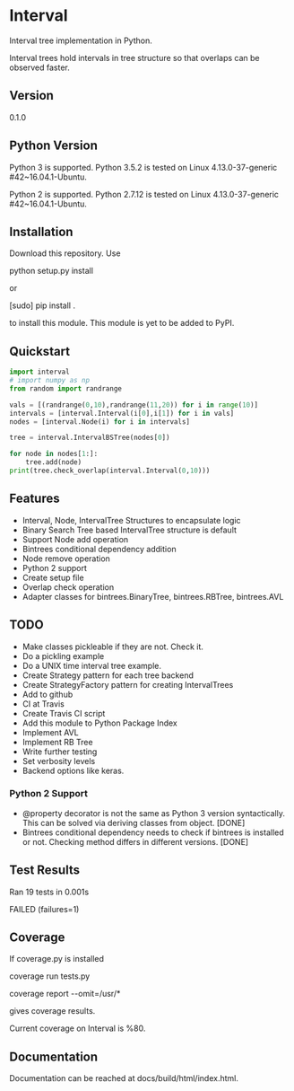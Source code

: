 
# Interval

Interval tree implementation in Python.

Interval trees hold intervals in tree structure 
so that overlaps can be observed faster.


## Version
0.1.0

## Python Version
Python 3 is supported. 
Python 3.5.2 is tested on Linux 4.13.0-37-generic #42~16.04.1-Ubuntu.

Python 2 is supported.
Python 2.7.12 is tested on Linux 4.13.0-37-generic #42~16.04.1-Ubuntu.

## Installation

Download this repository.
Use

python setup.py install

or

[sudo] pip install .

to install this module. This module is yet to be added to PyPI.

## Quickstart
```python
import interval
# import numpy as np 
from random import randrange

vals = [(randrange(0,10),randrange(11,20)) for i in range(10)]
intervals = [interval.Interval(i[0],i[1]) for i in vals]
nodes = [interval.Node(i) for i in intervals]

tree = interval.IntervalBSTree(nodes[0])

for node in nodes[1:]:
    tree.add(node)
print(tree.check_overlap(interval.Interval(0,10)))
```

## Features

- Interval, Node, IntervalTree Structures to encapsulate logic
- Binary Search Tree based IntervalTree structure is default
- Support Node add operation
- Bintrees conditional dependency addition
- Node remove operation
- Python 2 support
- Create setup file
- Overlap check operation
- Adapter classes for bintrees.BinaryTree, bintrees.RBTree, bintrees.AVL 

## TODO

- Make classes pickleable if they are not. Check it.
- Do a pickling example
- Do a UNIX time interval tree example.
- Create Strategy pattern for each tree backend
- Create StrategyFactory pattern for creating IntervalTrees
- Add to github
- CI at Travis
- Create Travis CI script
- Add this module to Python Package Index
- Implement AVL
- Implement RB Tree
- Write further testing
- Set verbosity levels
- Backend options like keras.

### Python 2 Support

- @property decorator is not the same as Python 3 version syntactically.
This can be solved via deriving classes from object. [DONE]
- Bintrees conditional dependency needs to check 
if bintrees is installed or not. Checking method differs in 
different versions. [DONE]

## Test Results
Ran 19 tests in 0.001s

FAILED (failures=1)

## Coverage

If coverage.py is installed

coverage run tests.py

coverage report --omit=/usr/*

gives coverage results.

Current coverage on Interval is %80.

## Documentation
Documentation can be reached at docs/build/html/index.html.